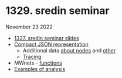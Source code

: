 # 1329. sredin seminar
November 23 2022

  - [1327. sredin seminar slides](https://github.com/bavla/ibm3m/blob/master/docs/sreda1327.pdf)
  - [Compact JSON representation](http://vladowiki.fmf.uni-lj.si/doku.php?id=vlado:work:2m:mwn:genova:data#compact_json_representation)
    - Additional data [about nodes](http://vladowiki.fmf.uni-lj.si/doku.php?id=vlado:work:2m:mwn:test#extending_the_data_set_with_data_about_provinces) and [other](http://vladowiki.fmf.uni-lj.si/doku.php?id=vlado:work:2m:mwn:ops#abbreviations_for_regions)
    - [Tracing](http://vladowiki.fmf.uni-lj.si/doku.php?id=vlado:work:2m:mwn:ops)
  - MWnets - [functions](http://vladowiki.fmf.uni-lj.si/doku.php?id=vlado:work:2m:mwn:ops) 
  - [Examples of analysis](http://vladowiki.fmf.uni-lj.si/doku.php?id=vlado:work:2m:mwn:genova:ana1)
